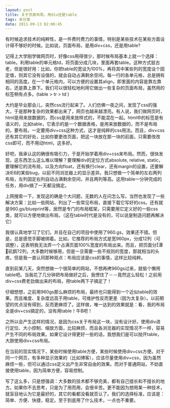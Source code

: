 ```yaml
---
layout: post
title: 关于页面布局，用div还是table
tags: 未分类
date: 2011-09-13 02:00:45
---
```


有时候追求技术的纯粹性，是一件费时费力的事情，特别是某些技术在某些方面设计得不够好的时候。比如说，页面布局，是用div+css，还是用table? 

<span id="more-112"></span>
<p>记得上大学刚学做网页时，好像css用得很少，那时候布局基本上就一个选择：table。利用table的单元格td，将页面分成几块，里面再套table。这种方式挺古老，但是很好用：比如，你把table的宽设为100%，再将其中某些列的宽度设个固定值，则其它没有设值的，就会自动占满剩余空间。每一行的各单元格，总是拥有相同的高度。在一个单元格内，可以方便的设置其align，即里面的内容是靠左靠右，还是靠上靠下。我们可以很轻松地利用它做出一些复杂的页面布局，虽然用的标签稍有点多。(table > tr > td )
<p>大约是毕业那会儿，突然css流行起来了。人们仿佛一夜之间，发现了css的强大，于是那种复杂的效果都出来了，网页也越来越漂亮。有人说，我们做网页时，html是用来放数据的，而css是用来放样式的，不能混在一起。html中的标签是有语义的，比如table，它表示的是一个数据表格，是用来放数据的，而不是布局的。要布局，一定要用div+css这种方式，这才是纯粹的css用法。而且，div+css还有其它的好处，比如你要更改页面，把这一块放在那一块的前面，只需要改改css即可，而不用动html，这多好。
<p>好吧，我承认这的确很有吸引力，于是开始学着用div+css来布局。然而，很快发现，这东西怎么这么难以理解？要理解div的定位方式absolute, relative, static，要理解它的流布局，以及方向float，还有换行clear，还有margin的设置，还要解决IE6的某些bug，以前不同浏览器上的显示差异。我只想做一个简单的左右两列布局，左列固定右列自动占满剩余空间，并且两列等高。这用table一分钟完成的任务，用div搞了一天都没搞定。
<p>上网搜索一下，发现这的确是个大问题，无数的人在问怎么写。当然也发现了一些解决方案：比如一些网站，列出了一些常见布局，直接下载它写好的css。还有就是960.gs/blueprint等，居然是专门的布局框架，只需要用它定义好的一些css类，就可以方便地做出布局。（这在table时代是没有的，可以说是制造问题再解决它）
<p>我很认真地学习了它们，并且在自己的项目中使用了960.gs，效果还不错。但是，总是感觉手脚被绑着。比如，它推荐的布局方式是宽960px，分成12列（可调整），这表明我无法弄一个占满页面100%宽度的布局出来。而且，把页面分潭矶鹊?2列，大多数时候够用，但是一旦需要一些不规则的宽度，那就相当的头疼。但是我一直认同那种观点：布局应该是css的事情，这样比较纯粹。
<p>直到前某几天，突然想做一个很简单的网站，不想再拷960gs过来，就偷个懒用table吧。当我花了几分钟把布局做好之后，我愣住了－－竟然这么轻松！之前用div+css费老劲做出来的布局，用table两下子搞定了！
<p>仔细想想，之前用960gs那么麻烦的布局，最终也只能得到一个近似table的效果。而且难度、复杂度远高于用table，可维护性反而更差（因为太复杂）。以前期望的优点没有得到，反而更麻烦了。这样做，唯一达到的效果就是：看，我的布局全是div+css搞定的，没有用table！牛B吧！
<p>之所以会产生这样的情况，是因为css关于布局这一块，没有设计好。使用div进行定位、大小控制、缩放方面，比较麻烦，而且各浏览器的实现情况不一样，容易产生不同的布局效果。如果它设计得更好一些的话，我想我们是可以抛开table，大胆使用div+css布局。
<p>在当前的现实情况下，某些时候使用table方便，某些时候使用div+css方便。对于同一个网页，有多种显示效果的（比如博客），应该尽量使用div+css，因为虽然麻烦一些，但可以通过css定义出产生非常自由的效果。而对于普通网站，不妨直接使用table，因为简单方便，容易控制。
<p>写了这么多，只是想强调：大多数的技术都不够完美，都有自己擅长和不擅长的地方。如果你不去思考，只是为了用而用，会很辛苦。更不能因为想用某一种技术，就盲目地认为它是最好的，其它的看都没看就否认了。我们的选择标准，应该是：简单、方便、快捷，稳定。至于到底用了什么技术，一点也不重要。
